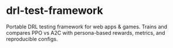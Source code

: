 # drl-test-framework
Portable DRL testing framework for web apps &amp; games. Trains and compares PPO vs A2C with persona-based rewards, metrics, and reproducible configs.
